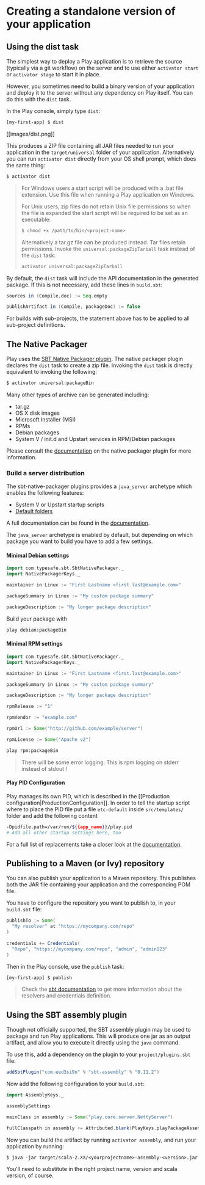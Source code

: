 <!--- Copyright (C) 2009-2013 Typesafe Inc. <http://www.typesafe.com> -->
# Creating a standalone version of your application

## Using the dist task

The simplest way to deploy a Play application is to retrieve the source (typically via a git workflow) on the server and to use either `activator start` or `activator stage` to start it in place.

However, you sometimes need to build a binary version of your application and deploy it to the server without any dependency on Play itself. You can do this with the `dist` task.

In the Play console, simply type `dist`:

```bash
[my-first-app] $ dist
```

[[images/dist.png]]

This produces a ZIP file containing all JAR files needed to run your application in the `target/universal` folder of your application. Alternatively you can run `activator dist` directly from your OS shell prompt, which does the same thing:

```bash
$ activator dist
```

> For Windows users a start script will be produced with a .bat file extension. Use this file when running a Play application on Windows.
>
> For Unix users, zip files do not retain Unix file permissions so when the file is expanded the start script will be required to be set as an executable:
>
> ```bash
> $ chmod +x /path/to/bin/<project-name>
> ```
>
> Alternatively a tar.gz file can be produced instead. Tar files retain permissions. Invoke the `universal:packageZipTarball` task instead of the `dist` task:
>
> ```bash
> activator universal:packageZipTarball
> ```

By default, the `dist` task will include the API documentation in the generated package. If this is not necessary, add these lines in `build.sbt`:

```scala
sources in (Compile,doc) := Seq.empty

publishArtifact in (Compile, packageDoc) := false
```
For builds with sub-projects, the statement above has to be applied to all sub-project definitions.

## The Native Packager

Play uses the [SBT Native Packager plugin](http://www.scala-sbt.org/sbt-native-packager/). The native packager plugin declares the `dist` task to create a zip file. Invoking the `dist` task is directly equivalent to invoking the following:

```bash
$ activator universal:packageBin
```

Many other types of archive can be generated including:

* tar.gz
* OS X disk images
* Microsoft Installer (MSI)
* RPMs
* Debian packages
* System V / init.d and Upstart services in RPM/Debian packages

Please consult the [documentation](http://www.scala-sbt.org/sbt-native-packager) on the native packager plugin for more information.

### Build a server distribution

The sbt-native-packager plugins provides a `java_server` archetype which enables the following features:

* System V or Upstart startup scripts
* [Default folders](http://www.scala-sbt.org/sbt-native-packager/GettingStartedServers/MyFirstProject.html#default-mappings)

A full documentation can be found in the [documentation](http://www.scala-sbt.org/sbt-native-packager/GettingStartedServers/index.html).

The `java_server` archetype is enabled by default, but depending on which package you want to build you have
to add a few settings. 

#### Minimal Debian settings

```scala
import com.typesafe.sbt.SbtNativePackager._
import NativePackagerKeys._

maintainer in Linux := "First Lastname <first.last@example.com>"

packageSummary in Linux := "My custom package summary"

packageDescription := "My longer package description"
```

Build your package with

```bash
play debian:packageBin
```

#### Minimal RPM settings

```scala
import com.typesafe.sbt.SbtNativePackager._
import NativePackagerKeys._

maintainer in Linux := "First Lastname <first.last@example.com>"

packageSummary in Linux := "My custom package summary"

packageDescription := "My longer package description"

rpmRelease := "1"

rpmVendor := "example.com"

rpmUrl := Some("http://github.com/example/server")

rpmLicense := Some("Apache v2")
```

```bash
play rpm:packageBin
```

> There will be some error logging. This is rpm logging on stderr instead of stdout !

#### Play PID Configuration 

Play manages its own PID, which is described in the [[Production configuration|ProductionConfiguration]].
In order to tell the startup script where to place the PID file put a file `etc-default` inside `src/templates/`
folder and add the following content

```bash
-Dpidfile.path=/var/run/${{app_name}}/play.pid
# Add all other startup settings here, too
```

For a full list of replacements take a closer look at the [documentation](http://www.scala-sbt.org/sbt-native-packager/GettingStartedServers/AddingConfiguration.html).


## Publishing to a Maven (or Ivy) repository

You can also publish your application to a Maven repository. This publishes both the JAR file containing your application and the corresponding POM file.

You have to configure the repository you want to publish to, in your `build.sbt` file:

```scala
publishTo := Some(
  "My resolver" at "https://mycompany.com/repo"
)
 
credentials += Credentials(
  "Repo", "https://mycompany.com/repo", "admin", "admin123"
)
```

Then in the Play console, use the `publish` task:

```bash
[my-first-app] $ publish
```

> Check the [sbt documentation](http://www.scala-sbt.org/release/docs/index.html) to get more information about the resolvers and credentials definition.

## Using the SBT assembly plugin

Though not officially supported, the SBT assembly plugin may be used to package and run Play applications.  This will produce one jar as an output artifact, and allow you to execute it directly using the `java` command.

To use this, add a dependency on the plugin to your `project/plugins.sbt` file:

```scala
addSbtPlugin("com.eed3si9n" % "sbt-assembly" % "0.11.2")
```

Now add the following configuration to your `build.sbt`:

```scala
import AssemblyKeys._

assemblySettings

mainClass in assembly := Some("play.core.server.NettyServer")

fullClasspath in assembly += Attributed.blank(PlayKeys.playPackageAssets.value)
```

Now you can build the artifact by running `activator assembly`, and run your application by running:

```
$ java -jar target/scala-2.XX/<yourprojectname>-assembly-<version>.jar
```

You'll need to substitute in the right project name, version and scala version, of course.
